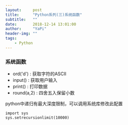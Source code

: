 ```yaml
---
layout:     post
title:      "Python系列(三)系统函数"
subtitle:   ""
date:       2018-12-14 13:01:00
author:     "YaPi"
header-img: ""
tags:
    - Python
---
```


### 系统函数
- ord('d') : 获取字符的ASCII
- input() : 获取用户输入
- print() : 打印数据
- round(a,2) : 四舍五入保留小数


python中递归有最大深度限制，可以调用系统库修改此配置

```text
import sys
sys.setrecursionlimit(10000)
```